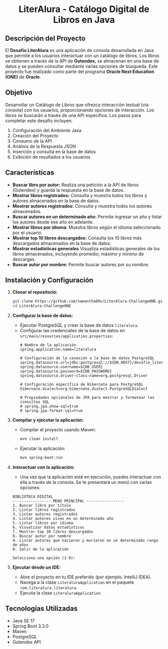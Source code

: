 <h1 align="center"> LiterAlura - Catálogo Digital de Libros en Java </h1>


## Descripción del Proyecto

El **Desafío LiterAlura** es una aplicación de consola desarrollada en Java que permite a los usuarios interactuar con un catálogo de libros. Los libros se obtienen a través de la API de **Gutendex**, se almacenan en una base de datos y se pueden consultar mediante varias opciones de búsqueda. Este proyecto fue realizado como parte del programa **Oracle Next Education (ONE)** de **Oracle**.

## Objetivo

Desarrollar un Catálogo de Libros que ofrezca interacción textual (vía consola) con los usuarios, proporcionando opciones de interacción. Los libros se buscarán a través de una API específica. Los pasos para completar este desafío incluyen:

1. Configuración del Ambiente Java
2. Creación del Proyecto
3. Consumo de la API
4. Análisis de la Respuesta JSON
5. Inserción y consulta en la base de datos
6. Exibición de resultados a los usuarios



## Características

- **Buscar libro por autor:** Realiza una petición a la API de libros (Gutendex) y guarda la respuesta en la base de datos.
- **Mostrar libros registrados:** Consulta y muestra todos los libros y autores almacenados en la base de datos.
- **Mostrar autores registrados:** Consulta y muestra todos los autores almacenados.
- **Buscar autores en un determinado año:** Permite ingresar un año y listar los autores desde ese año en adelante.
- **Mostrar libros por idioma**: Muestra libros según el idioma seleccionado por el usuario.
- **Mostrar top 10 libros descargados:** Consulta los 10 libros más descargados almacenados en la base de datos.
- **Mostrar estadísticas generales** Visualiza estadísticas generales de los libros almacenados, incluyendo promedio, máximo y mínimo de descargas.
- **Buscar autor por nombre:** Permite buscar autores por su nombre.

## Instalación y Configuración

1. **Clonar el repositorio:**
    ```sh
    git clone https://github.com/samantha09s/LiterAlura-ChallengeONE.git
    cd LiterAlura-ChallengeONE
    ```

2. **Configurar la base de datos:**
    - Ejecutar PostgreSQL y crear la base de datos `literalura`.
    - Configurar las credenciales de la base de datos en `src/main/resources/application.properties`:
      ```properties
      # Nombre de la aplicación
      spring.application.name=literalura

      # Configuración de la conexión a la base de datos PostgreSQL
      spring.datasource.url=jdbc:postgresql://${DB_HOST}/desafio_literalura
      spring.datasource.username=${DB_USER}
      spring.datasource.password=${DB_PASSWORD}
      spring.datasource.driver-class-name=org.postgresql.Driver

      # Configuración específica de Hibernate para PostgreSQL
      hibernate.dialect=org.hibernate.dialect.PostgreSQLDialect

      # Propiedades opcionales de JPA para mostrar y formatear las consultas SQL
      # spring.jpa.show-sql=true
      # spring.jpa.format-sql=true
      ```

3. **Compilar y ejecutar la aplicación:**
    - Compilar el proyecto usando Maven:
      ```sh
      mvn clean install
      ```
    - Ejecutar la aplicación:
      ```sh
      mvn spring-boot:run
      ```

4. **Interactuar con la aplicación:**
    - Una vez que la aplicación esté en ejecución, puedes interactuar con ella a través de la consola. Se te presentará un menú con varias opciones:

    ```plaintext
    BIBLIOTECA DIGITAL
    ----------------- MENÚ PRINCIPAL -----------------
    1. Buscar libro por título
    2. Listar libros registrados
    3. Listar autores registrados
    4. Listar autores vivos en un determinado año
    5. Listar libros por idioma
    6. Visualizar datos estadísticos
    7. Mostrar top 10 libros descargados
    8. Buscar autor por nombre
    9. Listar autores que nacieron y murieron en un determinado rango de años
    0. Salir de la aplicación

    Selecciona una opción (1-9):
    ```

5. **Ejecutar desde un IDE:**
    - Abre el proyecto en tu IDE preferido (por ejemplo, IntelliJ IDEA).
    - Navega a la clase `LiteraluraApplication` en el paquete `com.literalura.literalura`.
    - Ejecuta la clase `LiteraluraApplication`.

## Tecnologías Utilizadas

- Java SE 17
- Spring Boot 3.3.0
- Maven
- PostgreSQL
- Gutendex API


